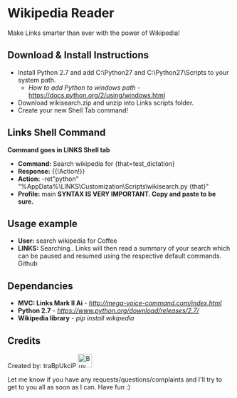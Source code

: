 Wikipedia Reader
================
Make Links smarter than ever with the power of Wikipedia!

Download & Install Instructions
-------------------------------
 - Install Python 2.7 and add C:\Python27 and C:\Python27\Scripts to your system path.
   - *How to add Python to windows path* - https://docs.python.org/2/using/windows.html 
 - Download wikisearch.zip and unzip into Links scripts folder.
 - Create your new Shell Tab command!

Links Shell Command
--------------
 **Command goes in LINKS Shell tab**
 - **Command:** Search wikipedia for {that=test_dictation}
 - **Response:** {{!Action!}}
 - **Action:** -ret"python" "%AppData%\LINKS\Customization\Scripts\wikisearch.py {that}"
 - **Profile:** main
**SYNTAX IS VERY IMPORTANT. Copy and paste to be sure.**

Usage example
-------------
 - **User:** search wikipedia for Coffee
 - **LINKS:** Searching..
Links will then read a summary of your search which can be paused and resumed using the respective default commands.
Github

Dependancies
------------
 - **MVC: Links Mark II Ai** - *http://mega-voice-command.com/index.html*
 - **Python 2.7** - *https://www.python.org/download/releases/2.7/*
 - **Wikipedia library** - *pip install wikipedia*

Credits
-------
Created by: traBpUkciP
<a href='https://ko-fi.com/A5034CT' target='_blank'><img height='32' style='border:0px;height:32px;' src='https://az743702.vo.msecnd.net/cdn/kofi2.png?v=a' border='0' alt='Buy Me a Coffee at ko-fi.com' /></a> 

Let me know if you have any requests/questions/complaints and I'll try to get to you all as soon as I can. Have fun :) 
